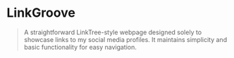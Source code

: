 # LinkGroove
> A straightforward LinkTree-style webpage designed solely to showcase links to my social media profiles. It maintains simplicity and basic functionality for easy navigation. 
